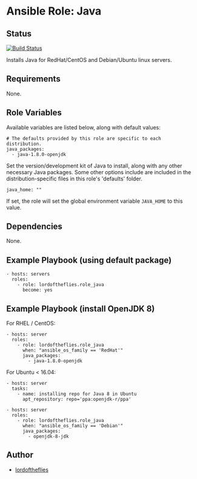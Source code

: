 # Ansible Role: Java

## Status

[![Build Status](https://travis-ci.org/lordoftheflies/java_role.svg?branch=master)](https://travis-ci.org/lordoftheflies/java_role)

Installs Java for RedHat/CentOS and Debian/Ubuntu linux servers.

## Requirements

None.

## Role Variables

Available variables are listed below, along with default values:

    # The defaults provided by this role are specific to each distribution.
    java_packages:
      - java-1.8.0-openjdk

Set the version/development kit of Java to install, along with any other necessary Java packages. Some other options include are included in the distribution-specific files in this role's 'defaults' folder.

    java_home: ""

If set, the role will set the global environment variable `JAVA_HOME` to this value.

## Dependencies

None.

## Example Playbook (using default package)

    - hosts: servers
      roles:
        - role: lordoftheflies.role_java
          become: yes

## Example Playbook (install OpenJDK 8)

For RHEL / CentOS:

    - hosts: server
      roles:
        - role: lordoftheflies.role_java
          when: "ansible_os_family == 'RedHat'"
          java_packages:
            - java-1.8.0-openjdk

For Ubuntu < 16.04:

    - hosts: server
      tasks:
        - name: installing repo for Java 8 in Ubuntu
  	      apt_repository: repo='ppa:openjdk-r/ppa'
    
    - hosts: server
      roles:
        - role: lordoftheflies.role_java
          when: "ansible_os_family == 'Debian'"
          java_packages:
            - openjdk-8-jdk
            
## Author

* [lordoftheflies](mailto:laszlo.hegedus@cherubits.hu)

